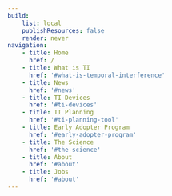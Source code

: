 ```yaml
---
build:
    list: local
    publishResources: false
    render: never
navigation:
    - title: Home
      href: /
    - title: What is TI
      href: '#what-is-temporal-interference'
    - title: News
      href: '#news'
    - title: TI Devices
      href: '#ti-devices'
    - title: TI Planning
      href: '#ti-planning-tool'
    - title: Early Adopter Program
      href: '#early-adopter-program'
    - title: The Science
      href: '#the-science'
    - title: About
      href: '#about'
    - title: Jobs
      href: '#about'
---
```

